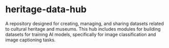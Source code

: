 # heritage-data-hub
A repository designed for creating, managing, and sharing datasets related to cultural heritage and museums. This hub includes modules for building datasets for training AI models, specifically for image classification and image captioning tasks.
